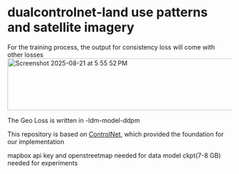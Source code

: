 # dualcontrolnet-land use patterns and satellite imagery
For the training process, the output for consistency loss will come with other losses
<img width="1034" height="117" alt="Screenshot 2025-08-21 at 5 55 52 PM" src="https://github.com/user-attachments/assets/adfa33f3-6c14-422c-a132-dc7b629fd7c6" />

The Geo Loss is written in -ldm-model-ddpm

This repository is based on [ControlNet](https://github.com/lllyasviel/ControlNet), which provided the foundation for our implementation

mapbox api key and openstreetmap needed for data
model ckpt(7-8 GB) needed for experiments 


